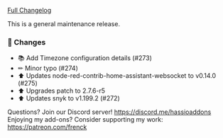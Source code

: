 [Full Changelog][changelog]

This is a general maintenance release.

### 🔨  Changes

- :books: Add Timezone configuration details (#273)
- ✏ Minor typo (#274)
- :arrow_up: Updates node-red-contrib-home-assistant-websocket to v0.14.0 (#275)
- :arrow_up: Upgrades patch to 2.7.6-r5
- :arrow_up: Updates snyk to v1.199.2 (#272)

[changelog]: https://github.com/hassio-addons/addon-node-red/compare/v4.0.4...v4.0.5

Questions? Join our Discord server! https://discord.me/hassioaddons
Enjoying my add-ons? Consider supporting my work: https://patreon.com/frenck